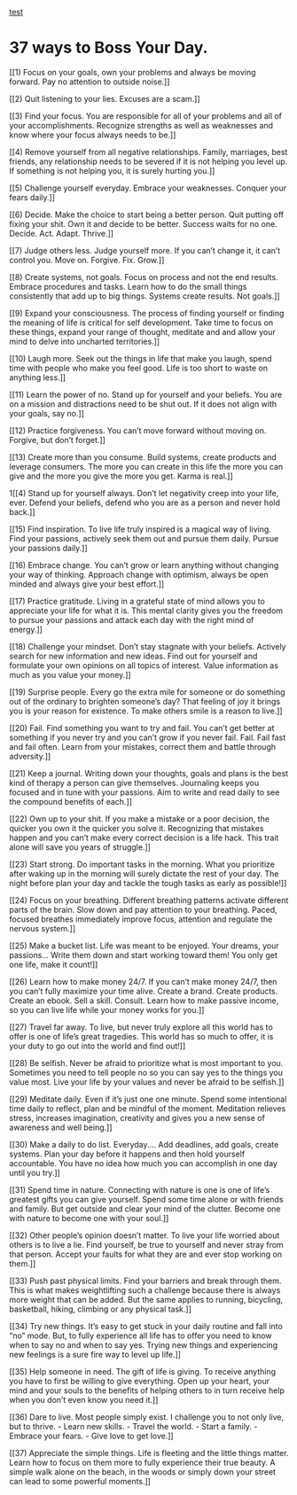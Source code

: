 [test](https://twitter.com/bossyourday/status/1368535397911904256?s=20)

# 37 ways to Boss Your Day.


[[1) Focus on your goals, own your problems and always be moving forward. Pay no attention to outside noise.]]

[[2) Quit listening to your lies. Excuses are a scam.]]

[[3) Find your focus. You are responsible for all of your problems and all of your accomplishments. Recognize strengths as well as weaknesses and know where your focus always needs to be.]]

[[4) Remove yourself from all negative relationships. Family, marriages, best friends, any relationship needs to be severed if it is not helping you level up. If something is not helping you, it is surely hurting you.]]

[[5) Challenge yourself everyday. Embrace your weaknesses. Conquer your fears daily.]]

[[6) Decide. Make the choice to start being a better person. Quit putting off fixing your shit. Own it and decide to be better. Success waits for no one. Decide. Act. Adapt. Thrive.]]

[[7) Judge others less. Judge yourself more. If you can’t change it, it can’t control you. Move on. Forgive. Fix. Grow.]]

[[8) Create systems, not goals. Focus on process and not the end results. Embrace procedures and tasks. Learn how to do the small things consistently that add up to big things. Systems create results. Not goals.]]

[[9) Expand your consciousness. The process of finding yourself or finding the meaning of life is critical for self development. Take time to focus on these things, expand your range of thought, meditate and and allow your mind to delve into uncharted territories.]]

[[10) Laugh more. Seek out the things in life that make you laugh, spend time with people who make you feel good. Life is too short to waste on anything less.]]

[[11) Learn the power of no. Stand up for yourself and your beliefs. You are on a mission and distractions need to be shut out. If it does not align with your goals, say no.]]

[[12) Practice forgiveness. You can’t move forward without moving on. Forgive, but don’t forget.]]

[[13) Create more than you consume. Build systems, create products and leverage consumers. The more you can create in this life the more you can give and the more you give the more you get. Karma is real.]]

1[[4) Stand up for yourself always. Don’t let negativity creep into your life, ever. Defend your beliefs, defend who you are as a person and never hold back.]]

[[15) Find inspiration. To live life truly inspired is a magical way of living. Find your passions, actively seek them out and pursue them daily. Pursue your passions daily.]]

[[16) Embrace change. You can’t grow or learn anything without changing your way of thinking. Approach change with optimism, always be open minded and always give your best effort.]]

[[17) Practice gratitude. Living in a grateful state of mind allows you to appreciate your life for what it is. This mental clarity gives you the freedom to pursue your passions and attack each day with the right mind of energy.]]

[[18) Challenge your mindset. Don’t stay stagnate with your beliefs. Actively search for new information and new ideas. Find out for yourself and formulate your own opinions on all topics of interest. Value information as much as you value your money.]]

[[19) Surprise people. Every go the extra mile for someone or do something out of the ordinary to brighten someone’s day? That feeling of joy it brings you is your reason for existence. To make others smile is a reason to live.]]

[[20) Fail. Find something you want to try and fail. You can’t get better at something if you never try and you can’t grow if you never fail. Fail. Fail fast and fail often. Learn from your mistakes, correct them and battle through adversity.]]

[[21) Keep a journal. Writing down your thoughts, goals and plans is the best kind of therapy a person can give themselves. Journaling keeps you focused and in tune with your passions. Aim to write and read daily to see the compound benefits of each.]]

[[22) Own up to your shit. If you make a mistake or a poor decision, the quicker you own it the quicker you solve it. Recognizing that mistakes happen and you can’t make every correct decision is a life hack. This trait alone will save you years of struggle.]]

[[23) Start strong. Do important tasks in the morning. What you prioritize after waking up in the morning will surely dictate the rest of your day. The night before plan your day and tackle the tough tasks as early as possible!]]

[[24) Focus on your breathing. Different breathing patterns activate different parts of the brain. Slow down and pay attention to your breathing. Paced, focused breathes immediately improve focus, attention and regulate the nervous system.]]

[[25) Make a bucket list. Life was meant to be enjoyed. Your dreams, your passions... Write them down and start working toward them! You only get one life, make it count!]]

[[26) Learn how to make money 24/7. If you can’t make money 24/7, then you can’t fully maximize your time alive. Create a brand. Create products. Create an ebook. Sell a skill. Consult. Learn how to make passive income, so you can live life while your money works for you.]]

[[27) Travel far away. To live, but never truly explore all this world has to offer is one of life’s great tragedies. This world has so much to offer, it is your duty to go out into the world and find out!]]

[[28) Be selfish. Never be afraid to prioritize what is most important to you. Sometimes you need to tell people no so you can say yes to the things you value most. Live your life by your values and never be afraid to be selfish.]]

[[29) Meditate daily. Even if it’s just one one minute. Spend some intentional time daily to reflect, plan and be mindful of the moment. Meditation relieves stress, increases imagination, creativity and gives you a new sense of awareness and well being.]]

[[30) Make a daily to do list. Everyday.... Add deadlines, add goals, create systems. Plan your day before it happens and then hold yourself accountable. You have no idea how much you can accomplish in one day until you try.]]

[[31) Spend time in nature. Connecting with nature is one is one of life’s greatest gifts you can give yourself. Spend some time alone or with friends and family. But get outside and clear your mind of the clutter. Become one with nature to become one with your soul.]]

[[32) Other people’s opinion doesn’t matter. To live your life worried about others is to live a lie. Find yourself, be true to yourself and never stray from that person. Accept your faults for what they are and ever stop working on them.]]

[[33) Push past physical limits. Find your barriers and break through them. This is what makes weightlifting such a challenge because there is always more weight that can be added. But the same applies to running, bicycling, basketball, hiking, climbing or any physical task.]]

[[34) Try new things. It’s easy to get stuck in your daily routine and fall into “no” mode. But, to fully experience all life has to offer you need to know when to say no and when to say yes. Trying new things and experiencing new feelings is a sure fire way to level up life.]]

[[35) Help someone in need. The gift of life is giving. To receive anything you have to first be willing to give everything. Open up your heart, your mind and your souls to the benefits of helping others to in turn receive help when you don’t even know you need it.]]

[[36) Dare to live. Most people simply exist. I challenge you to not only live, but to thrive. 
	- Learn new skills. 
	- Travel the world. 
	- Start a family. 
	- Embrace your fears. 
	- Give love to get love.]]

[[37) Appreciate the simple things. Life is fleeting and the little things matter. Learn how to focus on them more to fully experience their true beauty. A simple walk alone on the beach, in the woods or simply down your street can lead to some powerful moments.]]

